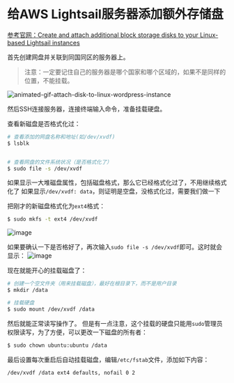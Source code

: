 # 给AWS Lightsail服务器添加额外存储盘

[参考官网：Create and attach additional block storage disks to your Linux-based Lightsail instances](https://lightsail.aws.amazon.com/ls/docs/en/articles/create-and-attach-additional-block-storage-disks-linux-unix)

首先创建网盘并关联到同国同区的服务器上。
> 注意：一定要记住自己的服务器是哪个国家和哪个区域的，如果不是同样的位置，不能挂载。

![animated-gif-attach-disk-to-linux-wordpress-instance](https://user-images.githubusercontent.com/14041622/45548750-06789a00-b858-11e8-84d6-1d09118beba5.gif)

然后SSH连接服务器，连接终端输入命令，准备挂载硬盘。

查看新磁盘是否格式化过：
```sh
# 查看添加的网盘名称和地址(如/dev/xvdf)
$ lsblk


# 查看网盘的文件系统状况（是否格式化了）
$ sudo file -s /dev/xvdf
```

如果显示一大堆磁盘属性，包括磁盘格式，那么它已经格式化过了，不用继续格式化了
如果显示`/dev/xvdf: data`，则证明是空盘，没格式化过，需要我们做一下

把刚才的新磁盘格式化为`ext4`格式：
```sh
$ sudo mkfs -t ext4 /dev/xvdf
```
![image](https://user-images.githubusercontent.com/14041622/45549313-f8c41400-b859-11e8-9761-abb70386e829.png)

如果要确认一下是否格好了，再次输入`sudo file -s /dev/xvdf`即可。这时就会显示：
![image](https://user-images.githubusercontent.com/14041622/45549338-0f6a6b00-b85a-11e8-8199-afbf85117304.png)

现在就能开心的挂载磁盘了：
```sh
# 创建一个空文件夹（用来挂载磁盘），最好在根目录下，而不是用户目录
$ mkdir /data

# 挂载硬盘
$ sudo mount /dev/xvdf /data
```

然后就能正常读写操作了。
但是有一点注意，这个挂载的硬盘只能用`sudo`管理员权限读写，为了方便，可以更改一下磁盘的所有者：
```sh
$ sudo chown ubuntu:ubuntu /data
```

最后设置每次重启后自动挂载磁盘，编辑`/etc/fstab`文件，添加如下内容：
```sh
/dev/xvdf /data ext4 defaults, nofail 0 2
```